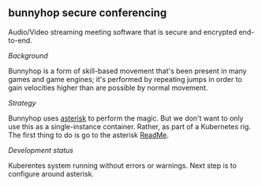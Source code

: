## bunnyhop secure conferencing

Audio/Video streaming meeting software that is secure and encrypted end-to-end.

_Background_

Bunnyhop is a form of skill-based movement that's been present in many games and game engines; it's performed by repeating jumps in order to gain velocities higher than are possible by normal movement.

_Strategy_

Bunnyhop uses [asterisk](https://github.com/Cartheur-Research/asterisk) to perform the magic. But we don't want to only use this as a single-instance container. Rather, as part of a Kubernetes rig. The first thing to do is go to the asterisk [ReadMe](/asterisk/README.md).

_Development status_

Kuberentes system running without errors or warnings. Next step is to configure around asterisk.